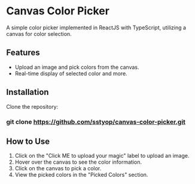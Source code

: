 # Canvas Color Picker

A simple color picker implemented in ReactJS with TypeScript, utilizing a canvas for color selection.

## Features

-   Upload an image and pick colors from the canvas.
-   Real-time display of selected color and more.

## Installation

Clone the repository:

### git clone https://github.com/sstyop/canvas-color-picker.git

## How to Use

1. Click on the "Click ME to upload your magic" label to upload an image.
2. Hover over the canvas to see the color information.
3. Click on the canvas to pick a color.
4. View the picked colors in the "Picked Colors" section.
